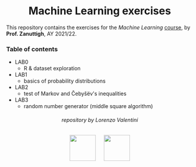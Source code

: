 <h1 align="center">Machine Learning exercises</h1>

This repository contains the exercises for the *Machine Learning* [course](https://didattica.unipd.it/off/2021/LM/SC/SC2443/000ZZ/SCP8082557/N0), by **Prof. Zanuttigh**, AY 2021/22.


### Table of contents

- LAB0
    - R & dataset exploration
- LAB1
    - basics of probability distributions
- LAB2
    - test of Markov and Čebyšëv's inequalities
- LAB3
    - random number generator (middle square algorithm)

<h6 align="center">repository by Lorenzo Valentini</h6>

<p align="center">
  <img src="https://user-images.githubusercontent.com/62724611/166108149-7629a341-bbca-4a3e-8195-67f469a0cc08.png" alt="" height="70"/>
  &emsp;
  <img src="https://user-images.githubusercontent.com/62724611/166108076-98afe0b7-802c-4970-a2d5-bbb997da759c.png" alt="" height="70"/>
</p>
